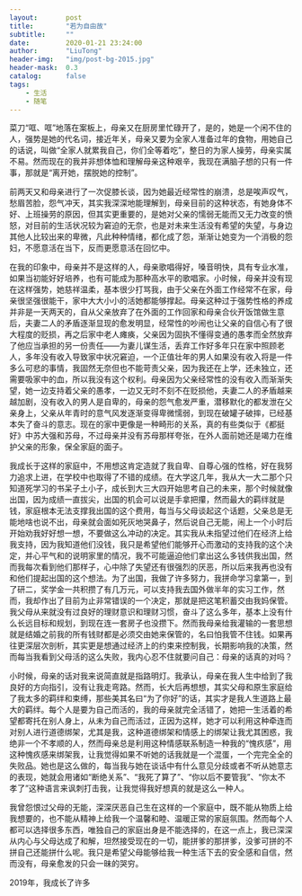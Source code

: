 ```yaml
---
layout:       post
title:        "若为自由故"
subtitle:     ""
date:         2020-01-21 23:24:00
author:       "LiuTong"
header-img:   "img/post-bg-2015.jpg"
header-mask:  0.3
catalog:      false
tags:
    - 生活
    - 随笔
---
```


菜刀“哐、哐”地落在案板上，母亲又在厨房里忙碌开了，是的，她是一个闲不住的人，强势是她的代名词，接近年关，母亲又要为全家人准备过年的食物，用她自己的话说，叫做“全家人就累我自己，你们全等着吃”，整日的为家人操劳，母亲实属不易。然而现在的我并非想体恤和理解母亲这种艰辛，我现在满脑子想的只有一件事，那就是“离开她，摆脱她的控制”。

前两天又和母亲进行了一次促膝长谈，因为她最近经常性的崩溃，总是唉声叹气，愁眉苦脸，怨气冲天，其实我深深地能理解到，母亲目前的这种状态，有她身体不好、上班操劳的原因，但其实更重要的，是她对父亲的懦弱无能而又无力改变的愤怒，对目前的生活状况较为窘迫的无奈，也是对未来生活没有希望的失望，与身边其他人比较出来的卑微，凡此种种情绪，都化成了怨，渐渐让她变为一个消极的怨妇，不愿意活在当下，反而更愿意活在回忆中。

在我的印象中，母亲并不是这样的人，母亲歌唱得好，嗓音明快，具有专业水准，如果当初能好好培养，也有可能成为那种高水平的歌唱家。小时候，母亲并没有现在这样强势，她慈祥温柔，基本很少打骂我，由于父亲在外面工作经常不在家，母亲很坚强很能干，家中大大小小的活她都能够撑起。母亲这种过于强势性格的养成并非是一天两天的，自从父亲放弃了在外面的工作回家和母亲合伙开饭馆做生意后，夫妻二人的矛盾逐渐显现的愈发明显，经常性的吵闹也让父亲的自信心有了很大程度的贬损，再之后家中老人瘫痪，父亲因为固执不懂得变通的愚孝而全然放弃了他应当承担的另一份责任——为妻儿谋生活，丢弃工作好多年只在家中照顾老人，多年没有收入导致家中状况窘迫，一个正值壮年的男人如果没有收入将是一件多么可悲的事情，我固然无奈但也不能苛责父亲，因为我还在上学，还未独立，还需要吸家中的血，所以我没有这个权利。母亲因为父亲经常性的没有收入而渐渐失望，她一边支持着父亲的愚孝，一边又无时不刻不在贬损他，夫妻二人的矛盾越来越加剧，没有收入的男人是自卑的，母亲的怨气愈发严重，潜移默化的都发泄在父亲身上，父亲从年青时的意气风发逐渐变得卑微懦弱，到现在破罐子破摔，已经基本失了奋斗的意志。现在的家中更像是一种畸形的关系，真的有些类似于《都挺好》中苏大强和苏母，不过母亲并没有苏母那样夸张，在外人面前她还是竭力在维护父亲的形象，保全家庭的面子。

我成长于这样的家庭中，不用想这肯定造就了我自卑、自尊心强的性格，好在我努力追求上进，在学校中也取得了不错的成绩。在大学这几年，我从大一大二那个只知道死学习的书呆子土小子，成长到大三大四开始思考自己的未来，那个时候就像出国，因为成绩一直拔尖，出国的机会可以说是手拿把攥，然而最大的羁绊就是钱，家庭根本无法支撑我出国的这个费用，每当与父母谈起这个话题，父亲总是无能地啥也说不出，母亲就会面如死灰地哭鼻子，然后说自己无能，闹上一个小时后开始劝我好好想一想，不要做这么冲动的决定。其实我从未指望过他们在经济上给我支持，因为我知道他们没钱，我只是希望他们能够开心而激动的支持我的这个决定，并心平气和的说明家里的情况，我不可能逼迫他们拿出这么多钱供我出国，然而我每次看到他们那样子，心中除了失望还有很强烈的厌恶，所以后来我再也没有和他们提起出国的这个想法。为了出国，我做了许多努力，我拼命学习拿第一，到了研二，奖学金一共积攒了有几万元，可以支持我去国外做半年的实习工作，然而，我却作出了目前为止非常错误的一个决定，那就是把这笔积蓄交由我妈保管。我父母从来就没有过良好的理财意识和理财习惯，奋斗了这么多年，基本上没有什么长远目标和规划，到现在连一套房子也没攒下。然而我母亲给我灌输的一套思想就是结婚之前我的所有钱财都是必须交由她来保管的，名曰怕我管不住钱。如果再往更深层次剖析，其实更是想通过经济上的约束来控制我，长期影响我的决策，然而每当我看到父母活的这么失败，我内心忍不住就要问自己：母亲的话真的对吗？

小时候，母亲的话对我来说简直就是指路明灯。我承认，母亲在我人生中给到了我良好的方向指引，没有让我走弯路。然而，长大后再想想，其实父母和原生家庭给了我太多的羁绊和束缚，那些美其名曰“为了你好”的话，其实才是我人生道路上最大的羁绊。每个人是要为自己而活的，我的母亲就完全活错了，她把一生活着的希望都寄托在别人身上，从未为自己而活过，正因为这样，她才可以利用这种牵连而对别人进行道德绑架，尤其是我，这种道德绑架和情感上的绑架让我尤其困惑，我绝非一个不孝顺的人，然而母亲总是利用这种情感联系制造一种我的“愧疚感”，用这种愧疚感来绑架我，让我觉得如果不听她的话我就是一个混蛋，一个完完全全的失败品。她也是这么做的，每当我与她在谈话中有什么意见分歧或者不听从她意志的表现，她就会用诸如“断绝关系”、“我死了算了”、“你以后不要管我”、“你太不孝了”这种语言来讽刺打击我，让我觉得我好想真的就是这么一种人。

我曾怨恨过父母的无能，深深厌恶自己生在这样的一个家庭中，既不能从物质上给我想要的，也不能从精神上给我一个温馨和睦、温暖正常的家庭氛围。然而每个人都可以选择很多东西，唯独自己的家庭出身是不能选择的，在这一点上，我已深深从内心与父母达成了和解，坦然接受现在的一切，能拼爹的那拼爹，没爹可拼的不拼自己还能拼什么呢。我只是希望父母能够给我一种生活下去的安全感和自信，然而没有，母亲愈发的只会一昧的哭穷。

2019年，我成长了许多

